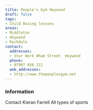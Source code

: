 ```yaml
---
title: People's Gym Heywood
draft: false
tags:
- Child Boxing lessons
areas:
- Middleton
- Heywood
- Rochdale
contact:
  addresses:
  - Star Work Wham Street  Heywood
  phone:
  - 07907 056 211
  web_addresses:
  - http://www.thepeoplesgym.net
---
```


### Information
Contact Kieran Farrell
All types of sports

